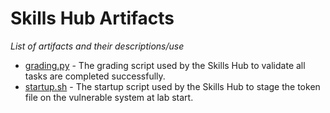 # Skills Hub Artifacts
_List of artifacts and their descriptions/use_

 - [grading.py](./grading.py) - The grading script used by the Skills Hub to validate all tasks are completed successfully.
 - [startup.sh](./startup.sh) - The startup script used by the Skills Hub to stage the token file on the vulnerable system at lab start.